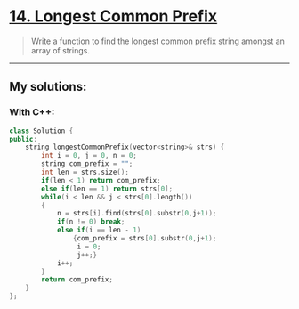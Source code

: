 [14. Longest Common Prefix](https://leetcode.com/problems/longest-common-prefix/)
===========================

>Write a function to find the longest common prefix string amongst an array of strings. 

----------
## My solutions:
### With C++:

```C++
class Solution {
public:
    string longestCommonPrefix(vector<string>& strs) {
        int i = 0, j = 0, n = 0;
        string com_prefix = "";
        int len = strs.size();
        if(len < 1) return com_prefix;
        else if(len == 1) return strs[0];
        while(i < len && j < strs[0].length())
        {
            n = strs[i].find(strs[0].substr(0,j+1));
            if(n != 0) break;
            else if(i == len - 1)
                {com_prefix = strs[0].substr(0,j+1);
                 i = 0;
                 j++;}
            i++;
        }
        return com_prefix;
    }
};
```
